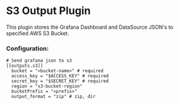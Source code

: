# S3 Output Plugin

This plugin stores the Grafana Dashboard and DataSource JSON's to specified AWS S3 Bucket.

### Configuration:

```
# Send grafana json to s3
[[outputs.s3]]
  bucket = "<bucket-name>" # required
  access_key = "$ACCESS_KEY" # required
  secret_key = "$SECRET_KEY" # required
  region = "s3-bucket-region"
  bucketPrefix = "<prefix>"
  output_format = "zip" # zip, dir
```
